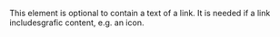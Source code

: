 ﻿This element is optional to contain a text of a link.
It is needed if a link includesgrafic content, e.g. an icon.

